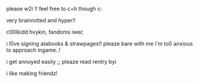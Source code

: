 <body>
<p>please w2i !! feel free to c+h though c:</p>
<p>very brainrotted and hyper!!</p>
<p>c00lkidd hvykin, fandoms iwec</p>
<p> i l0ve signing atabooks & strawpages!! pleaze bare with me i'm to0 anxious to approach ingame..! </p>
<p>i get annoyed easily ;; pleaze read rentry byi</p>
<p>i like making friendz!</p>
</body>
